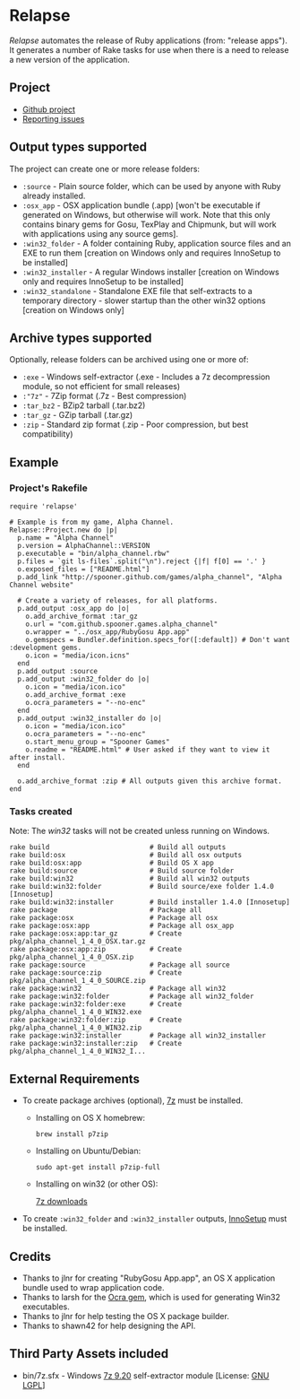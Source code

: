 Relapse
================

_Relapse_ automates the release of Ruby applications (from: "release apps").
It generates a number of Rake tasks for use when there is a need to release a new version of the
application.

Project
-------

* [Github project](https://github.com/Spooner/relapse)
* [Reporting issues](https://github.com/Spooner/relapse/issues)

Output types supported
----------------------

The project can create one or more release folders:

* `:source` - Plain source folder, which can be used by anyone with Ruby already installed.
* `:osx_app` - OSX application bundle (.app) [won't be executable if generated on Windows, but otherwise will work. Note that this only contains binary gems for Gosu, TexPlay and Chipmunk, but will work with applications using any source gems].
* `:win32_folder` - A folder containing Ruby, application source files and an EXE to run them [creation on Windows only and requires InnoSetup to be installed]
* `:win32_installer` - A regular Windows installer [creation on Windows only and requires InnoSetup to be installed]
* `:win32_standalone` - Standalone EXE file that self-extracts to a temporary directory - slower startup than the other win32 options [creation on Windows only]

Archive types supported
-----------------------

Optionally, release folders can be archived using one or more of:

* `:exe` - Windows self-extractor (.exe - Includes a 7z decompression module, so not efficient for small releases)
* `:"7z"` - 7Zip format (.7z - Best compression)
* `:tar_bz2` - BZip2 tarball (.tar.bz2)
* `:tar_gz` - GZip tarball (.tar.gz)
* `:zip` - Standard zip format (.zip - Poor compression, but best compatibility)

Example
-------

### Project's Rakefile

    require 'relapse'

    # Example is from my game, Alpha Channel.
    Relapse::Project.new do |p|
      p.name = "Alpha Channel"
      p.version = AlphaChannel::VERSION
      p.executable = "bin/alpha_channel.rbw"
      p.files = `git ls-files`.split("\n").reject {|f| f[0] == '.' }
      o.exposed_files = ["README.html"]
      p.add_link "http://spooner.github.com/games/alpha_channel", "Alpha Channel website"

      # Create a variety of releases, for all platforms.
      p.add_output :osx_app do |o|
        o.add_archive_format :tar_gz
        o.url = "com.github.spooner.games.alpha_channel"
        o.wrapper = "../osx_app/RubyGosu App.app"
        o.gemspecs = Bundler.definition.specs_for([:default]) # Don't want :development gems.
        o.icon = "media/icon.icns"
      end
      p.add_output :source
      p.add_output :win32_folder do |o|
        o.icon = "media/icon.ico"
        o.add_archive_format :exe
        o.ocra_parameters = "--no-enc"
      end
      p.add_output :win32_installer do |o|
        o.icon = "media/icon.ico"
        o.ocra_parameters = "--no-enc"
        o.start_menu_group = "Spooner Games"
        o.readme = "README.html" # User asked if they want to view it after install.
      end

      o.add_archive_format :zip # All outputs given this archive format.
    end

### Tasks created

Note: The _win32_ tasks will not be created unless running on Windows.

    rake build                         # Build all outputs
    rake build:osx                     # Build all osx outputs
    rake build:osx:app                 # Build OS X app
    rake build:source                  # Build source folder
    rake build:win32                   # Build all win32 outputs
    rake build:win32:folder            # Build source/exe folder 1.4.0 [Innosetup]
    rake build:win32:installer         # Build installer 1.4.0 [Innosetup]
    rake package                       # Package all
    rake package:osx                   # Package all osx
    rake package:osx:app               # Package all osx_app
    rake package:osx:app:tar_gz        # Create pkg/alpha_channel_1_4_0_OSX.tar.gz
    rake package:osx:app:zip           # Create pkg/alpha_channel_1_4_0_OSX.zip
    rake package:source                # Package all source
    rake package:source:zip            # Create pkg/alpha_channel_1_4_0_SOURCE.zip
    rake package:win32                 # Package all win32
    rake package:win32:folder          # Package all win32_folder
    rake package:win32:folder:exe      # Create pkg/alpha_channel_1_4_0_WIN32.exe
    rake package:win32:folder:zip      # Create pkg/alpha_channel_1_4_0_WIN32.zip
    rake package:win32:installer       # Package all win32_installer
    rake package:win32:installer:zip   # Create pkg/alpha_channel_1_4_0_WIN32_I...

External Requirements
---------------------

* To create package archives (optional), [7z](http://www.7-zip.org) must be installed.
  - Installing on OS X homebrew:

    `brew install p7zip`

  - Installing on Ubuntu/Debian:

    `sudo apt-get install p7zip-full`

  - Installing on win32 (or other OS):

    [7z downloads](http://www.7-zip.org/download.html)

* To create `:win32_folder` and `:win32_installer` outputs, [InnoSetup](http://www.jrsoftware.org/isdl.php) must be installed.

Credits
-------

* Thanks to jlnr for creating "RubyGosu App.app", an OS X application bundle used to wrap application code.
* Thanks to larsh for the [Ocra gem](http://ocra.rubyforge.org/), which is used for generating Win32 executables.
* Thanks to jlnr for help testing the OS X package builder.
* Thanks to shawn42 for help designing the API.

Third Party Assets included
---------------------------

* bin/7z.sfx - Windows [7z 9.20](http://www.7-zip.org) self-extractor module [License: [GNU LGPL](http://www.7-zip.org/license.txt)]

